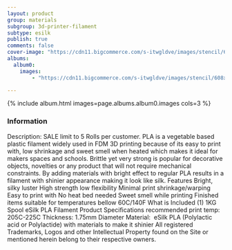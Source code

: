 ```yaml
---
layout: product
group: materials
subgroup: 3d-printer-filament
subtype: esilk
publish: true
comments: false
cover-image: "https://cdn11.bigcommerce.com/s-itwgldve/images/stencil/608x608/products/2389/6357/esilk__28188.1675310622.jpg?c=2"
albums:
  album0:
    images:
        - "https://cdn11.bigcommerce.com/s-itwgldve/images/stencil/608x608/products/2389/6357/esilk__28188.1675310622.jpg?c=2"

---
```


{% include album.html images=page.albums.album0.images cols=3 %}

### Information

Description:
 SALE limit to 5 Rolls per customer.  PLA is a vegetable based plastic filament widely used in FDM 3D printing because of its easy to print with, low shrinkage and sweet smell when heated which makes it ideal for makers spaces and schools. Brittle yet very strong is popular for decorative objects, novelties or any product that will not require mechanical constraints.  By adding materials with bright effect to regular PLA results in a filament with shinier appearance making it look like silk.  Features  Bright, silky luster High strength low flexibility Minimal print shrinkage/warping Easy to print with No heat bed needed Sweet smell while printing Finished items suitable for temperatures bellow 60C/140F  What is Included  (1) 1KG Spool eSilk PLA Filament  Product Specifications  recommended print temp: 205C-225C Thickness: 1.75mm Diameter Material:  eSilk PLA (Polylactic acid or Polylactide) with materials to make it shinier All registered Trademarks, Logos and other Intellectual Property found on the Site or mentioned herein belong to their respective owners.  

